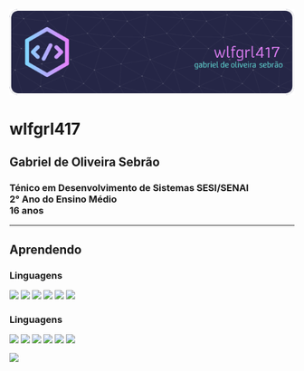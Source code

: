 ![Header](./oi.png)
# wlfgrl417
## Gabriel de Oliveira Sebrão
### Ténico em Desenvolvimento de Sistemas SESI/SENAI <br> 2° Ano do Ensino Médio <br> 16 anos
---
## Aprendendo
### Linguagens
<img src = "https://www.vectorlogo.zone/logos/python/python-icon.svg" width = 50px/>
<img src = "https://www.vectorlogo.zone/logos/w3_html5/w3_html5-icon.svg" width = 50px/>
<img src = "https://www.vectorlogo.zone/logos/javascript/javascript-icon.svg" width = 50px/>
<img src = "https://www.vectorlogo.zone/logos/w3_css/w3_css-icon.svg" width = 50px/>
<img src = "https://www.vectorlogo.zone/logos/sqlite/sqlite-icon.svg" width = 50px/>
<img src = "https://www.vectorlogo.zone/logos/postgresql/postgresql-icon.svg" width = 50px/>

### Linguagens
<img src = "https://www.vectorlogo.zone/logos/python/python-icon.svg" width = 50px/>
<img src = "https://www.vectorlogo.zone/logos/w3_html5/w3_html5-icon.svg" width = 50px/>
<img src = "https://www.vectorlogo.zone/logos/javascript/javascript-icon.svg" width = 50px/>
<img src = "https://www.vectorlogo.zone/logos/w3_css/w3_css-icon.svg" width = 50px/>
<img src = "https://www.vectorlogo.zone/logos/sqlite/sqlite-icon.svg" width = 50px/>
<img src = "https://www.vectorlogo.zone/logos/postgresql/postgresql-icon.svg" width = 50px/>


[![](https://visitcount.itsvg.in/api?id=wlfgrl417&icon=0&color=5)](https://visitcount.itsvg.in)